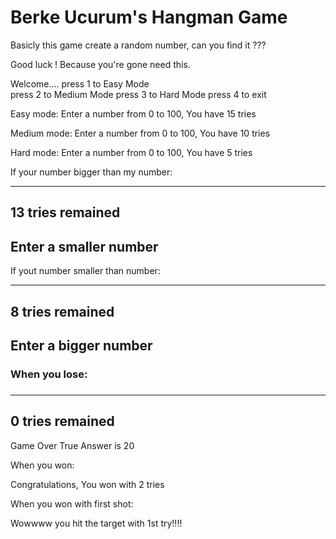 <h1>Berke Ucurum's Hangman Game</h1> 

Basicly this game create a random number, can you find it ???

Good luck ! Because you're gone need this.


Welcome.... 
press 1 to Easy Mode  
press 2 to Medium Mode 
press 3 to Hard Mode 
press 4 to exit


Easy mode:
Enter a number from 0 to 100, You have 15 tries

Medium mode:
Enter a number from 0 to 100, You have 10 tries

Hard mode:
Enter a number from 0 to 100, You have 5 tries


If your number bigger than my number:

---------------------------------- 
13 tries remained 
----------------------------------
Enter a smaller number 
----------------------------------

If yout number smaller than number:

---------------------------------- 
8 tries remained 
----------------------------------
Enter a bigger number 
----------------------------------

<h3>When you lose:<h3>

---------------------------------- 
0 tries remained 
----------------------------------
Game Over
True Answer is 20

When you won:

Congratulations, You won with 2 tries

When you won with first shot:

Wowwww you hit the target with 1st try!!!!
